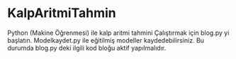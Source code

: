 # KalpAritmiTahmin
Python (Makine Öğrenmesi) ile kalp aritmi tahmini
Çalıştırmak için blog.py yi başlatın.
Modelkaydet.py ile eğitilmiş modeller kaydedebilirsiniz. Bu durumda blog.py deki ilgili kod bloğu aktif yapılmalıdır.
